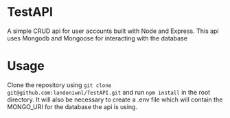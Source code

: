 # TestAPI
A simple CRUD api for user accounts built with Node and Express. This api uses Mongodb and Mongoose for interacting with the database

# Usage
Clone the repository using ```git clone git@github.com:landoniwnl/TestAPI.git``` and run ```npm install``` in the root directory. It will also be necessary to create a .env file which will contain the MONGO_URI for the database the api is using.